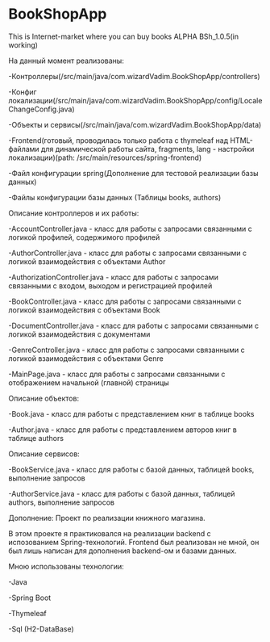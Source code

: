 # BookShopApp
 This is Internet-market where you can buy books
 ALPHA BSh_1.0.5(in working)

На данный момент реализованы:

-Контроллеры(/src/main/java/com.wizardVadim.BookShopApp/controllers)

-Конфиг локализации(/src/main/java/com.wizardVadim.BookShopApp/config/LocaleChangeConfig.java)

-Объекты и сервисы(/src/main/java/com.wizardVadim.BookShopApp/data)

-Frontend(готовый, проводилась только работа с thymeleaf над HTML-файлами для динамической работы сайта, fragments, lang - настройки локализации)(path: /src/main/resources/spring-frontend)

-Файл конфигурации spring(Дополнение для тестовой реализации базы данных)

-Файлы конфигурации базы данных (Таблицы books, authors)


Описание контроллеров и их работы:

-AccountController.java - класс для работы с запросами связанными с логикой профилей, содержимого профилей

-AuthorController.java - класс для работы с запросами связанными с логикой взаимодействия с объектами Author

-AuthorizationController.java - класс для работы с запросами связанными с входом, выходом и регистрацией профилей

-BookController.java - класс для работы с запросами связанными с логикой взаимодействия с объектами Book

-DocumentController.java - класс для работы с запросами связанными с логикой взаимодействия с документами

-GenreController.java - класс для работы с запросами связанными с логикой взаимодействия с объектами Genre

-MainPage.java - класс для работы с запросами связанными с отображением начальной (главной) страницы


Описание объектов:

-Book.java - класс для работы с представлением книг в таблице books

-Author.java - класс для работы с представлением авторов книг в таблице authors


Описание сервисов:

-BookService.java - класс для работы с базой данных, таблицей books, выполнение запросов

-AuthorService.java - класс для работы с базой данных, таблицей authors, выполнение запросов


Дополнение:
Проект по реализации книжного магазина.

В этом проекте я практиковался на реализации backend с испозованием Spring-технологий. Frontend был реализован не мной, он был лишь написан для дополнения backend-ом и базами данных. 


Мною использованы технологии: 

-Java

-Spring Boot

-Thymeleaf

-Sql (H2-DataBase)

